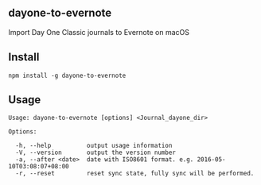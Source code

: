 
## dayone-to-evernote
Import Day One Classic journals to Evernote on macOS

## Install
```
npm install -g dayone-to-evernote
```
## Usage
```
Usage: dayone-to-evernote [options] <Journal_dayone_dir>

Options:

  -h, --help          output usage information
  -V, --version       output the version number
  -a, --after <date>  date with ISO8601 format. e.g. 2016-05-10T03:08:07+08:00
  -r, --reset         reset sync state, fully sync will be performed.
```

